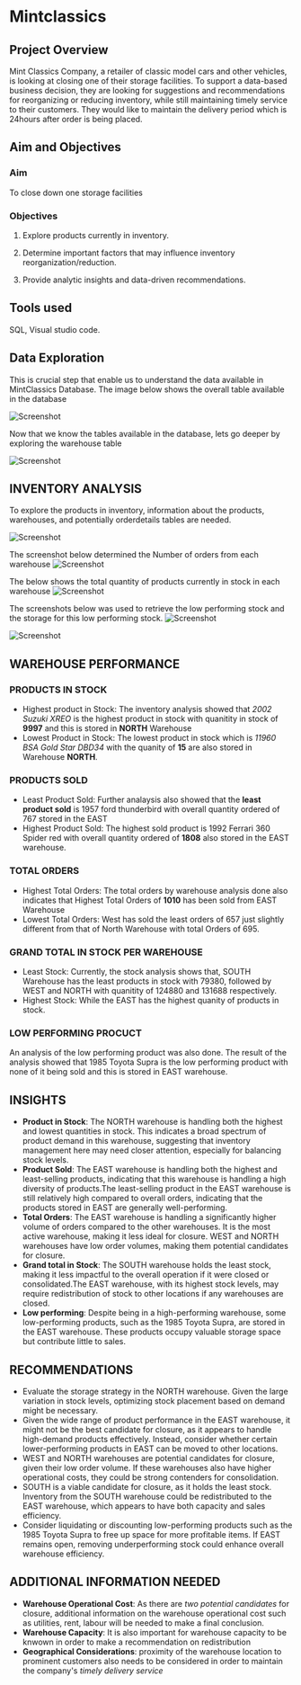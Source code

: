 # Mintclassics
## Project Overview
Mint Classics Company, a retailer of classic model cars and other vehicles, is looking at closing one of their storage facilities. 
To support a data-based business decision, they are looking for suggestions and recommendations for reorganizing or reducing inventory, while still maintaining timely service to their customers. They would like to maintain the delivery period which is 24hours after order is being placed.
## Aim and Objectives
### Aim 
To close down one storage facilities
### Objectives
1. Explore products currently in inventory.

2. Determine important factors that may influence inventory reorganization/reduction.

3. Provide analytic insights and data-driven recommendations.
## Tools used 
SQL, Visual studio code.
## Data Exploration
This is crucial step that enable us to understand the data available in MintClassics Database. 
The image below shows the overall table available in the database 

![Screenshot](Tables.PNG)

Now that we know the tables available in the database, lets go deeper by exploring the warehouse table 

![Screenshot](Warehouses.PNG)

## INVENTORY ANALYSIS
To explore the products in inventory, information about the products, warehouses, and potentially orderdetails tables are needed. 

![Screenshot](InventoryAnalysis.PNG)

The screenshot below determined the Number of orders from each warehouse
![Screenshot](OrdersPerWarehouse2.PNG)

The below shows the total quantity of products currently in stock in each warehouse
![Screenshot](TotalInStockByWarehouse.PNG)

The screenshots below was used to retrieve the low performing stock and the storage for this low performing stock.
![Screenshot](LowPerformingStock.PNG)

![Screenshot](StorageForLPS.PNG)

## WAREHOUSE PERFORMANCE
### PRODUCTS IN STOCK
* Highest product in Stock: The inventory analysis showed that _2002 Suzuki XREO_ is the highest product in stock with quanitity in stock of **9997** and this is stored in **NORTH** Warehouse  
* Lowest Product in Stock: The lowest product in stock which is _11960 BSA Gold Star DBD34_ with the quanity of **15** are also stored in Warehouse **NORTH**. 
### PRODUCTS SOLD
* Least Product Sold: Further analaysis also showed that the **least product sold** is 1957 ford thunderbird with overall quantity ordered of 767 stored in the EAST
* Highest Product Sold: The highest sold product is 1992 Ferrari 360 Spider red with overall quantity ordered of **1808** also stored in the EAST warehouse.
### TOTAL ORDERS
* Highest Total Orders: The total orders by warehouse analysis done also indicates that Highest Total Orders of **1010** has been sold from EAST Warehouse 
* Lowest Total Orders: West has sold the least orders of 657 just slightly different from that of North Warehouse with total Orders of 695. 
### GRAND TOTAL IN STOCK PER WAREHOUSE
* Least Stock: Currently, the stock analysis shows that, SOUTH Warehouse has the least products in stock with 79380, followed by WEST and NORTH with quanitity of 124880 and 131688 respectively. 
* Highest Stock: While the EAST has the highest quanity of products in stock. 
### LOW PERFORMING PROCUCT
An analysis of the low performing product was also done. The result of the analysis showed that 1985 Toyota Supra is the low performing product with none of it being sold and this is stored in EAST warehouse.

## INSIGHTS
* **Product in Stock**: The NORTH warehouse is handling both the highest and lowest quantities in stock. This indicates a broad spectrum of product demand in this warehouse, suggesting that inventory management here may need closer attention, especially for balancing stock levels.
* **Product Sold**: The EAST warehouse is handling both the highest and least-selling products, indicating that this warehouse is handling a high diversity of products.The least-selling product in the EAST warehouse is still relatively high compared to overall orders, indicating that the products stored in EAST are generally well-performing.
* **Total Orders**: The EAST warehouse is handling a significantly higher volume of orders compared to the other warehouses. It is the most active warehouse, making it less ideal for closure. WEST and NORTH warehouses have low order volumes, making them potential candidates for closure.
* **Grand total in Stock**: The SOUTH warehouse holds the least stock, making it less impactful to the overall operation if it were closed or consolidated.The EAST warehouse, with its highest stock levels, may require redistribution of stock to other locations if any warehouses are closed.
* **Low performing**: Despite being in a high-performing warehouse, some low-performing products, such as the 1985 Toyota Supra, are stored in the EAST warehouse. These products occupy valuable storage space but contribute little to sales.

## RECOMMENDATIONS
* Evaluate the storage strategy in the NORTH warehouse. Given the large variation in stock levels, optimizing stock placement based on demand might be necessary.
* Given the wide range of product performance in the EAST warehouse, it might not be the best candidate for closure, as it appears to handle high-demand products effectively. Instead, consider whether certain lower-performing products in EAST can be moved to other locations.
* WEST and NORTH warehouses are potential candidates for closure, given their low order volume. If these warehouses also have higher operational costs, they could be strong contenders for consolidation.
* SOUTH is a viable candidate for closure, as it holds the least stock. Inventory from the SOUTH warehouse could be redistributed to the EAST warehouse, which appears to have both capacity and sales efficiency.
* Consider liquidating or discounting low-performing products such as the 1985 Toyota Supra to free up space for more profitable items. If EAST remains open, removing underperforming stock could enhance overall warehouse efficiency.

## ADDITIONAL INFORMATION NEEDED
* **Warehouse Operational Cost**: As there are *two potential candidates* for closure, additional information on the warehouse operational cost such as utilities, rent, labour will be needed to make a final conclusion.
* **Warehouse Capacity**: It is also important for warehouse capacity to be knwown in order to make a recommendation on redistribution
* **Geographical Considerations**: proximity of the warehouse location to prominent customers also needs to be considered in order to maintain the company's *timely delivery service*